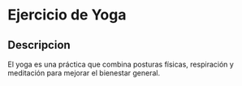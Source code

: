 # Ejercicio de Yoga

## Descripcion
El yoga es una práctica que combina posturas físicas, respiración y meditación para mejorar el bienestar general.
